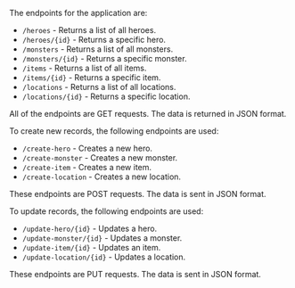 The endpoints for the application are:

- `/heroes` - Returns a list of all heroes.
- `/heroes/{id}` - Returns a specific hero.
- `/monsters` - Returns a list of all monsters.
- `/monsters/{id}` - Returns a specific monster.
- `/items` - Returns a list of all items.
- `/items/{id}` - Returns a specific item.
- `/locations` - Returns a list of all locations.
- `/locations/{id}` - Returns a specific location.

All of the endpoints are GET requests. The data is returned in JSON format.

To create new records, the following endpoints are used:

- `/create-hero` - Creates a new hero.
- `/create-monster` - Creates a new monster.
- `/create-item` - Creates a new item.
- `/create-location` - Creates a new location.

These endpoints are POST requests. The data is sent in JSON format.

To update records, the following endpoints are used:

- `/update-hero/{id}` - Updates a hero.
- `/update-monster/{id}` - Updates a monster.
- `/update-item/{id}` - Updates an item.
- `/update-location/{id}` - Updates a location.

These endpoints are PUT requests. The data is sent in JSON format.
